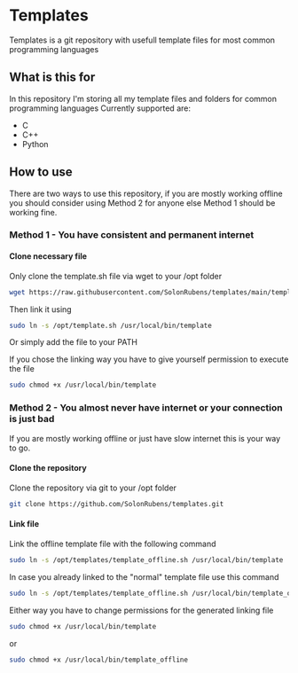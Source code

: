 # Templates

Templates is a git repository with usefull template files for most common programming languages

## What is this for

In this repository I'm storing all my template files and folders for common programming languages
Currently supported are:
- C
- C++
- Python

## How to use

There are two ways to use this repository, if you are mostly working offline you should consider using Method 2 for anyone else Method 1 should be working fine.

### Method 1 - You have consistent and permanent internet

#### Clone necessary file

Only clone the template.sh file via wget to your /opt folder
```bash
wget https://raw.githubusercontent.com/SolonRubens/templates/main/template.sh
```

Then link it using
```bash
sudo ln -s /opt/template.sh /usr/local/bin/template
```
Or simply add the file to your PATH

If you chose the linking way you have to give yourself permission to execute the file
```bash
sudo chmod +x /usr/local/bin/template
```

### Method 2 - You almost never have internet or your connection is just bad

If you are mostly working offline or just have slow internet this is your way to go.

#### Clone the repository

Clone the repository via git to your /opt folder
```bash
git clone https://github.com/SolonRubens/templates.git
```

#### Link file

Link the offline template file with the following command
```bash
sudo ln -s /opt/templates/template_offline.sh /usr/local/bin/template
```

In case you already linked to the "normal" template file use this command
```bash
sudo ln -s /opt/templates/template_offline.sh /usr/local/bin/template_offline
```

Either way you have to change permissions for the generated linking file
```bash
sudo chmod +x /usr/local/bin/template
```
or
```bash
sudo chmod +x /usr/local/bin/template_offline
```